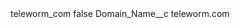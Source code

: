 <?xml version="1.0" encoding="UTF-8"?>
<CustomMetadata xmlns="http://soap.sforce.com/2006/04/metadata" xmlns:xsi="http://www.w3.org/2001/XMLSchema-instance" xmlns:xsd="http://www.w3.org/2001/XMLSchema">
    <label>teleworm_com</label>
    <protected>false</protected>
    <values>
        <field>Domain_Name__c</field>
        <value xsi:type="xsd:string">teleworm.com</value>
    </values>
</CustomMetadata>
